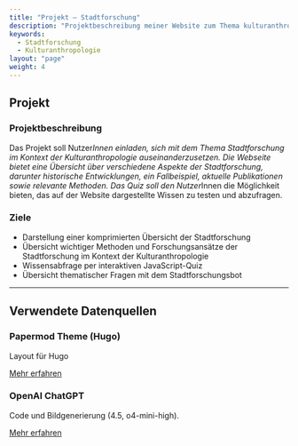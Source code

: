 ```yaml
---
title: "Projekt – Stadtforschung"
description: "Projektbeschreibung meiner Website zum Thema kulturanthropologische Stadtforschung"
keywords:
  - Stadtforschung
  - Kulturanthropologie
layout: "page"
weight: 4
---
```


## Projekt

### Projektbeschreibung

Das Projekt soll Nutzer*Innen einladen, sich mit dem Thema Stadtforschung im Kontext der Kulturanthropologie auseinanderzusetzen. Die Webseite bietet eine Übersicht über verschiedene Aspekte der Stadtforschung, darunter historische Entwicklungen, ein Fallbeispiel, aktuelle Publikationen sowie relevante Methoden. Das Quiz soll den Nutzer*Innen die Möglichkeit bieten, das auf der Website dargestellte Wissen zu testen und abzufragen.

### Ziele

- Darstellung einer komprimierten Übersicht der Stadtforschung
- Übersicht wichtiger Methoden und Forschungsansätze der Stadtforschung im Kontext der Kulturanthropologie
- Wissensabfrage per interaktiven JavaScript-Quiz
- Übersicht thematischer Fragen mit dem Stadtforschungsbot

---

## Verwendete Datenquellen

### Papermod Theme (Hugo)

Layout für Hugo

[Mehr erfahren](https://github.com/adityatelange/hugo-PaperMod)

### OpenAI ChatGPT

Code und Bildgenerierung (4.5, o4-mini-high).

[Mehr erfahren](https://chat.openai.com/)

</main>
